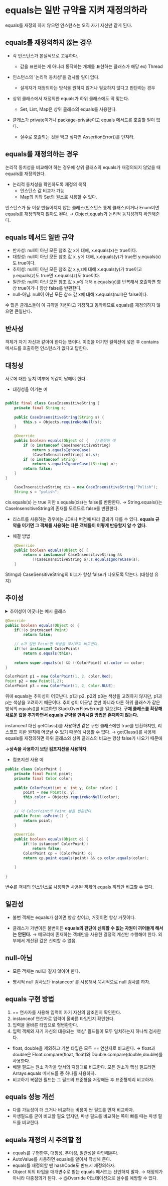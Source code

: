 # equals는 일반 규약을 지켜 재정의하라

equals를 재정의 하지 않으면 인스턴스는 오직 자기 자신만 같게 된다.

## equals를 재정의하지 않는 경우

- 각 인스턴스가 본질적으로 고유하다.
	- 값을 표현하는 게 아니라 동작하는 개체를 표현하는 클래스가 해당 ex) Thread

- 인스턴스의 '논리적 동치성'을 검사할 일이 없다.
	- 설계자가 재정의하는 방식을 원하지 않거나 필요하지 않다고 판단하는 경우
- 상위 클래스에서 재정의한 equals가 하위 클래스에도 딱 맞는다.
	- Set, List, Map은 상위 클래스의 equals를 사용한다.
- 클래스가 private이거나 package-private이고 equals 메서드를 호출할 일이 없다.
	- 실수로 호출되는 것을 막고 싶다면 AssertionError()를 던져라.

## equals를 재정의하는 경우

논리적 동치성을 비교해야 하는 경우에 상위 클래스의 equals가 재정의되지 않았을 때 equals를 재정의한다. 

- 논리적 동치성을 확인하도록 재정의 목적
	- 인스턴스 값 비교가 가능
	- Map의 키와 Set의 원소로 사용할 수 있다.

인스턴스가 둘 이상 만들어지지 않는 클래스(인스턴스 통제 클래스)이거나 Enum이면 equals를 재정의하지 않아도 된다.
&rarr; Object.equals가 논리적 동치성까지 확인해준다.

## equals 메서드 일반 규약

- 반사성: null이 아닌 모든 참조 값 x에 대해, x.equals(x)는 true이다.
- 대칭성: null이 아닌 모든 참조 값 x, y에 대해, x.equals(y)가 true면 y.equals(x)도 true이다.
- 추이성: null이 아닌 모든 참조 값 x,y,z에 대해 x.equals(y)가 true이고 y.equals(z)도 true면 x.equals(z)도 true이다.
- 일관성: null이 아닌 모든 참조 값 x,y에 대해 x.equals(y)를 반복해서 호출하면 항상 true이거나 항상 false를 반환한다.
- null-아님: null이 아닌 모든 참조 값 x에 대해 x.equals(null)은 false이다.

수 많은 클래스들이 이 규약을 지킨다고 가정하고 동작하므로 equals를 재정의하지 않으면 큰일난다.


## 반사성

객체가 자기 자신과 같아야 한다는 뜻이다. 
이것을 어기면 컬렉션에 넣은 후 contains 메서드를 호출하면 인스턴스가 없다고 답한다.

## 대칭성
서로에 대한 동치 여부에 똑같이 답해야 한다.

- 대칭성을 어기는 예

```java

public final class CaseInsensitiveString {
	private final String s;
    
    public CaseInsensitiveString(String s) {
    	this.s = Objects.requireNonNull(s);
    }
    
    @Override
    public boolean equals(Object o) {	//잘못된 예
    	if (o instanceof CaseInsensitiveString)
        	return s.equalsIgnoreCase(
            (CaseInSensitiveString) o).s);
        if (o instanceof String)
        	return s.equalsIgnoreCase((String) o);
        return false;
    }
}

```
```java
	CaseInsensitiveString cis = new CaseInsensitiveString("Polish");
    String s = "polish";
```

cis.equals(s) 는 true 지만 s.equals(cis)는 false를 반환한다.
&rarr; String.equals()는 CaseInsensitiveString의 존재를 모르므로 false를 반환한다.

 - 리스트를 사용하는 경우에는 JDK나 버전에 따라 결과가 다를 수 있다.
 **equals 규약을 어기면 그 객체를 사용하는 다른 객체들이 어떻게 반응할지 알 수 없다.**

- 해결 방법

```java
    @Override
    public boolean equals(Object o) {
    	return o instanceof CaseInsensitiveString &&
        	((CaseInsnsitiveString o).s.equalsIgnoreCase(s);
    }

```
Stirng과 CaseSensitiveString의 비교가 항상 false가 나오도록 막는다. (대칭성 유지)

## 추이성

<details>
  <summary>추이성이 어긋나는 예시 클래스</summary>
  
```java
public class Point {
    private final int x;
    private final int y;

    public Point(int x, int y) {
        this.x = x;
        this.y = y;
    }

    @Override
    public boolean equals(Object o) {
        if (!(o instanceof Point))
            return false;
        Point p = (Point) o;
        return p.x == x && p.y == y;
    }
}
  
public class ColorPoint extends Point {

    private final Color color;

    public ColorPoint(int x, int y, Color color) {
        super(x, y);
        this.color = color;
    }

    @Override
    public boolean equals(Object o) {
        if (!(o instanceof Point))
            return false;

        // o가 일반 Point면 색상을 무시하고 비교한다.
        if (!(o instanceof ColorPoint))
            return o.equals(this);

        return super.equals(o) && ((ColorPoint) o).color == color;
    }
}
```
  
</details>


```java
@Override
public boolean equals(Object o) {
	if(!(o instnaceof Point)
    	return false;
    
    // o가 일반 Point면 색상을 무시하고 비교한다.
    if(!o( instanceof ColorPoint)
    	return o.equals(this);
        
    return super.equals(o) && ((ColorPoint) o).color == color;
}
```

```java
ColorPoint p1 = new ColorPoint(1, 2, color.Red);
Point p2 = new Point(1,2);
ColorPoint p3 = new ColorPoint(1, 2, Color.BLUE);
```

위에 equals는 추이성이 어긋난다.
p1과 p2, p2와 p3는 색상을 고려하지 않지만, p1과 p는 색상을 고려하기 때문이다.
추이성이 어긋날 뿐만 아니라 다른 하위 클래스가 같은 방식의 equals()를 비교하면 StackOverFlowError를 일으킨다.
**구체 클래스를 확장해 새로운 값을 추가하면서 equals 규약을 만족시킬 방법은 존재하지 않는다.**


instanceof 대신 getClass()를 사용하면 같은 구현 클래스에만 true를 반환하지만, 
리스코프 치환 원칙에 어긋날 수 있기 때문에 사용할 수 없다.
&rarr; getClass()를 사용해 equals를 재정의하면 하위 클래스와 상위 클래스의 비교는 항상 false가 나오기 때문에


**&rarr;상속을 사용하기 보단 컴포지션을 사용하자.**

- 컴포지션 사용 예
```java
public class ColorPoint {
	private final Point point;
    private final Color color;
    
    public ColorPoint(int x, int y, Color color) {
    	point = new Point(x, y);
        this.color = Objects.requireNonNull(color);
    }
	
    // 이 ColorPoint의 Point 뷰를 반환한다.
    public Point asPoint() {
    	return point;
    }
    
    @Override
    public boolean equals(Object o) {
    	if(!(o istanceof ColorPoint))
        	return false;
        ColorPoint cp = (ColorPoint) o;
        return cp.point.equals(point) && cp.color.equals(color);
        
    }
    
}

```

변수를 객체의 인스턴스로 사용하면 사용된 객체의 equals 끼리만 비교할 수 있다.


## 일관성

- 불변 객체는 equals가 참이면 항상 참이고, 거짓이면 항상 거짓이다.

- 클래스가 가변이든 불변이든 **equals의 판단에 신뢰할 수 없는 자원이 끼어들게 해서는 안된다.**
&rarr; 메모리에 존재하는 객체만을 사용한 결정적 계산만 수행해야 한다. 외부에서 계산된 값은 신뢰할 수 없음.


## null-아님

- 모든 객체는 null과 같지 않아야 한다.

- 명시적 null 검사보단 instanceof 를 사용해서 묵시적으로 null 검사를 하자.


## equals 구현 방법

1. == 연사자를 사용해 입력이 자기 자신의 참조인지 확인한다.
2. instanceof 연산자로 입력이 올바른 타입인지 확인한다.
3. 입력을 올바른 타입으로 형변환한다.
4. 입력 객체와 자기 자신의 대응되는 '핵심' 필드들이 모두 일치하는지 하나씩 검사한다.

- float, double을 제외하고 기본 타입은 모두 == 연산자로 비교한다.
&rarr; float과 double은 Float.compare(float, float)와 Double.compare(double,double)를 사용한다.
- 배열 필드는 원소 각각을 앞서의 지침대로 비교한다. 모든 원소가 핵심 필드라면 Arrays.equals 메서드들 중 하나를 사용하자.
- 비교하기 복잡한 필드는 그 필드의 표준형을 저장해둔 후  표준형끼리 비교하자.

## equals 성능 개선

- 다를 가능성이 더 크거나 비교하는 비용이 싼 필드를 먼저 비교하자.
- 파생필드를 굳이 비교할 필요 없지만, 파생 필드를 비교하는 쪽이 빠를 때는 파생 필드를 비교한다.

## equals 재정의 시 주의할 점

- equals를 구현한후, 대칭성, 추이성, 일관성을 확인해본다.
- AutoValue를 사용하면 equals를 알아서 작성해 준다.
- equals를 재정의할 땐 hashCode도 반드시 재정의하자.
- Object 외의 타입을 매개변수로 받는 equals 메서드는 선언하지 말자.
&rarr; 재정의가 아니라 다중정의가 된다.
&rarr; @Override 어노테이션으로 실수를 예방할 수 있다.
